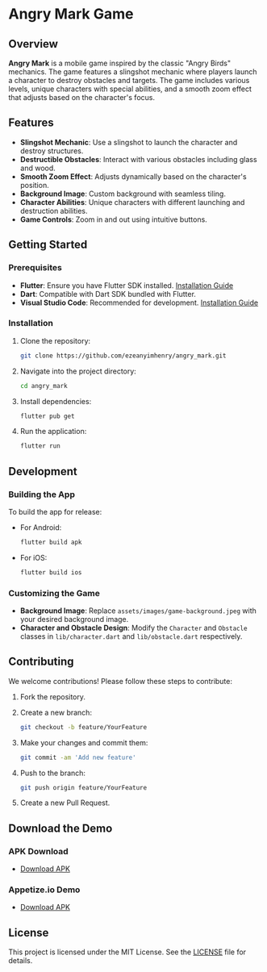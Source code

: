# Angry Mark Game

## Overview

**Angry Mark** is a mobile game inspired by the classic "Angry Birds" mechanics. The game features a slingshot mechanic where players launch a character to destroy obstacles and targets. The game includes various levels, unique characters with special abilities, and a smooth zoom effect that adjusts based on the character's focus.

## Features

- **Slingshot Mechanic**: Use a slingshot to launch the character and destroy structures.
- **Destructible Obstacles**: Interact with various obstacles including glass and wood.
- **Smooth Zoom Effect**: Adjusts dynamically based on the character's position.
- **Background Image**: Custom background with seamless tiling.
- **Character Abilities**: Unique characters with different launching and destruction abilities.
- **Game Controls**: Zoom in and out using intuitive buttons.

## Getting Started

### Prerequisites

- **Flutter**: Ensure you have Flutter SDK installed. [Installation Guide](https://flutter.dev/docs/get-started/install)
- **Dart**: Compatible with Dart SDK bundled with Flutter.
- **Visual Studio Code**: Recommended for development. [Installation Guide](https://code.visualstudio.com/)

### Installation

1. Clone the repository:

    ```bash
    git clone https://github.com/ezeanyimhenry/angry_mark.git
    ```

2. Navigate into the project directory:

    ```bash
    cd angry_mark
    ```

3. Install dependencies:

    ```bash
    flutter pub get
    ```

4. Run the application:

    ```bash
    flutter run
    ```

## Development

### Building the App

To build the app for release:

- For Android:

    ```bash
    flutter build apk
    ```

- For iOS:

    ```bash
    flutter build ios
    ```

### Customizing the Game

- **Background Image**: Replace `assets/images/game-background.jpeg` with your desired background image.
- **Character and Obstacle Design**: Modify the `Character` and `Obstacle` classes in `lib/character.dart` and `lib/obstacle.dart` respectively.

## Contributing

We welcome contributions! Please follow these steps to contribute:

1. Fork the repository.
2. Create a new branch:

    ```bash
    git checkout -b feature/YourFeature
    ```

3. Make your changes and commit them:

    ```bash
    git commit -am 'Add new feature'
    ```

4. Push to the branch:

    ```bash
    git push origin feature/YourFeature
    ```

5. Create a new Pull Request.

## Download the Demo

### APK Download
- [Download APK]()

### Appetize.io Demo
- [Download APK]()

## License

This project is licensed under the MIT License. See the [LICENSE](LICENSE) file for details.

